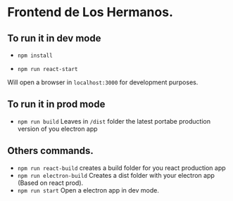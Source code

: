 # Frontend de Los Hermanos.

## To run it in dev mode
- `npm install`

- `npm run react-start` 

Will open a browser in `localhost:3000` for development purposes.

## To run it in prod mode

- `npm run build` Leaves in `/dist` folder the latest portabe production version of you electron app 

## Others commands.
- `npm run react-build` creates a build folder for you react production app
- `npm run electron-build` Creates a dist folder with your electron app (Based on react prod).
- `npm run start` Open a electron app in dev mode.
